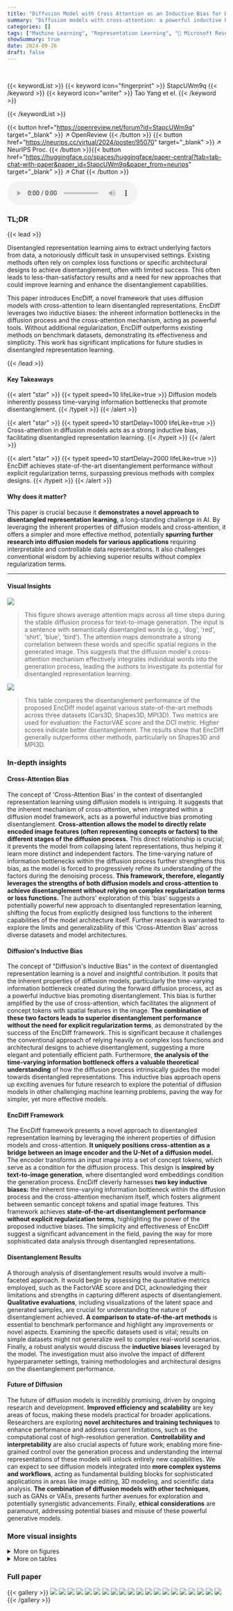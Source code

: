 ```yaml
---
title: "Diffusion Model with Cross Attention as an Inductive Bias for Disentanglement"
summary: "Diffusion models with cross-attention: a powerful inductive bias for effortless disentanglement!"
categories: []
tags: ["Machine Learning", "Representation Learning", "🏢 Microsoft Research",]
showSummary: true
date: 2024-09-26
draft: false
---
```


<br>

{{< keywordList >}}
{{< keyword icon="fingerprint" >}} StapcUWm9q {{< /keyword >}}
{{< keyword icon="writer" >}} Tao Yang et el. {{< /keyword >}}
 
{{< /keywordList >}}

{{< button href="https://openreview.net/forum?id=StapcUWm9q" target="_blank" >}}
↗ OpenReview
{{< /button >}}
{{< button href="https://neurips.cc/virtual/2024/poster/95070" target="_blank" >}}
↗ NeurIPS Proc.
{{< /button >}}{{< button href="https://huggingface.co/spaces/huggingface/paper-central?tab=tab-chat-with-paper&paper_id=StapcUWm9q&paper_from=neurips" target="_blank" >}}
↗ Chat
{{< /button >}}



<audio controls>
    <source src="https://ai-paper-reviewer.com/StapcUWm9q/podcast.wav" type="audio/wav">
    Your browser does not support the audio element.
</audio>


### TL;DR


{{< lead >}}

Disentangled representation learning aims to extract underlying factors from data, a notoriously difficult task in unsupervised settings.  Existing methods often rely on complex loss functions or specific architectural designs to achieve disentanglement, often with limited success.  This often leads to less-than-satisfactory results and a need for new approaches that could improve learning and enhance the disentanglement capabilities.

This paper introduces EncDiff, a novel framework that uses diffusion models with cross-attention to learn disentangled representations.  EncDiff leverages two inductive biases: the inherent information bottlenecks in the diffusion process and the cross-attention mechanism, acting as powerful tools.  Without additional regularization, EncDiff outperforms existing methods on benchmark datasets, demonstrating its effectiveness and simplicity.  This work has significant implications for future studies in disentangled representation learning.

{{< /lead >}}


#### Key Takeaways

{{< alert "star" >}}
{{< typeit speed=10 lifeLike=true >}} Diffusion models inherently possess time-varying information bottlenecks that promote disentanglement. {{< /typeit >}}
{{< /alert >}}

{{< alert "star" >}}
{{< typeit speed=10 startDelay=1000 lifeLike=true >}} Cross-attention in diffusion models acts as a strong inductive bias, facilitating disentangled representation learning. {{< /typeit >}}
{{< /alert >}}

{{< alert "star" >}}
{{< typeit speed=10 startDelay=2000 lifeLike=true >}} EncDiff achieves state-of-the-art disentanglement performance without explicit regularization terms, surpassing previous methods with complex designs. {{< /typeit >}}
{{< /alert >}}

#### Why does it matter?
This paper is crucial because it **demonstrates a novel approach to disentangled representation learning**, a long-standing challenge in AI. By leveraging the inherent properties of diffusion models and cross-attention, it offers a simpler and more effective method, potentially **spurring further research into diffusion models for various applications** requiring interpretable and controllable data representations.  It also challenges conventional wisdom by achieving superior results without complex regularization terms.

------
#### Visual Insights



![](https://ai-paper-reviewer.com/StapcUWm9q/figures_1_1.jpg)

> This figure shows average attention maps across all time steps during the stable diffusion process for text-to-image generation.  The input is a sentence with semantically disentangled words (e.g., 'dog', 'red', 'shirt', 'blue', 'bird'). The attention maps demonstrate a strong correlation between these words and specific spatial regions in the generated image.  This suggests that the diffusion model's cross-attention mechanism effectively integrates individual words into the generation process, leading the authors to investigate its potential for disentangled representation learning.





![](https://ai-paper-reviewer.com/StapcUWm9q/tables_6_1.jpg)

> This table compares the disentanglement performance of the proposed EncDiff model against various state-of-the-art methods across three datasets (Cars3D, Shapes3D, MPI3D).  Two metrics are used for evaluation: the FactorVAE score and the DCI metric.  Higher scores indicate better disentanglement.  The results show that EncDiff generally outperforms other methods, particularly on Shapes3D and MPI3D.





### In-depth insights


#### Cross-Attention Bias
The concept of 'Cross-Attention Bias' in the context of disentangled representation learning using diffusion models is intriguing.  It suggests that the inherent mechanism of cross-attention, when integrated within a diffusion model framework, acts as a powerful inductive bias promoting disentanglement. **Cross-attention allows the model to directly relate encoded image features (often representing concepts or factors) to the different stages of the diffusion process.** This direct relationship is crucial; it prevents the model from collapsing latent representations, thus helping it learn more distinct and independent factors.  The time-varying nature of information bottlenecks within the diffusion process further strengthens this bias, as the model is forced to progressively refine its understanding of the factors during the denoising process. **This framework, therefore, elegantly leverages the strengths of both diffusion models and cross-attention to achieve disentanglement without relying on complex regularization terms or loss functions.** The authors' exploration of this 'bias' suggests a potentially powerful new approach to disentangled representation learning, shifting the focus from explicitly designed loss functions to the inherent capabilities of the model architecture itself.  Further research is warranted to explore the limits and generalizability of this 'Cross-Attention Bias' across diverse datasets and model architectures.

#### Diffusion's Inductive Bias
The concept of "Diffusion's Inductive Bias" in the context of disentangled representation learning is a novel and insightful contribution. It posits that the inherent properties of diffusion models, particularly the time-varying information bottleneck created during the forward diffusion process, act as a powerful inductive bias promoting disentanglement.  This bias is further amplified by the use of cross-attention, which facilitates the alignment of concept tokens with spatial features in the image. **The combination of these two factors leads to superior disentanglement performance without the need for explicit regularization terms**, as demonstrated by the success of the EncDiff framework. This is significant because it challenges the conventional approach of relying heavily on complex loss functions and architectural designs to achieve disentanglement, suggesting a more elegant and potentially efficient path.  Furthermore, **the analysis of the time-varying information bottleneck offers a valuable theoretical understanding** of how the diffusion process intrinsically guides the model towards disentangled representations. This inductive bias approach opens up exciting avenues for future research to explore the potential of diffusion models in other challenging machine learning problems, paving the way for simpler, yet more effective models.

#### EncDiff Framework
The EncDiff framework presents a novel approach to disentangled representation learning by leveraging the inherent properties of diffusion models and cross-attention.  **It uniquely positions cross-attention as a bridge between an image encoder and the U-Net of a diffusion model.**  The encoder transforms an input image into a set of concept tokens, which serve as a condition for the diffusion process.  This design is **inspired by text-to-image generation**, where disentangled word embeddings condition the generation process.  EncDiff cleverly harnesses **two key inductive biases:**  the inherent time-varying information bottleneck within the diffusion process and the cross-attention mechanism itself, which fosters alignment between semantic concept tokens and spatial image features.  This framework achieves **state-of-the-art disentanglement performance without explicit regularization terms**, highlighting the power of the proposed inductive biases.  The simplicity and effectiveness of EncDiff suggest a significant advancement in the field, paving the way for more sophisticated data analysis through disentangled representations.

#### Disentanglement Results
A thorough analysis of disentanglement results would involve a multi-faceted approach.  It would begin by assessing the quantitative metrics employed, such as the FactorVAE score and DCI, acknowledging their limitations and strengths in capturing different aspects of disentanglement.  **Qualitative evaluations**, including visualizations of the latent space and generated samples, are crucial for understanding the nature of disentanglement achieved.  **A comparison to state-of-the-art methods** is essential to benchmark performance and highlight any improvements or novel aspects. Examining the specific datasets used is vital; results on simple datasets might not generalize well to complex real-world scenarios.  Finally, a robust analysis would discuss the **inductive biases** leveraged by the model. The investigation must also involve the impact of different hyperparameter settings, training methodologies and architectural designs on the disentanglement performance.

#### Future of Diffusion
The future of diffusion models is incredibly promising, driven by ongoing research and development.  **Improved efficiency and scalability** are key areas of focus, making these models practical for broader applications.  Researchers are exploring **novel architectures and training techniques** to enhance performance and address current limitations, such as the computational cost of high-resolution generation.  **Controllability and interpretability** are also crucial aspects of future work; enabling more fine-grained control over the generation process and understanding the internal representations of these models will unlock entirely new capabilities.  We can expect to see diffusion models integrated into **more complex systems and workflows**, acting as fundamental building blocks for sophisticated applications in areas like image editing, 3D modeling, and scientific data analysis.  **The combination of diffusion models with other techniques**, such as GANs or VAEs, presents further avenues for exploration and potentially synergistic advancements.  Finally, **ethical considerations** are paramount, addressing potential biases and misuse of these powerful generative models.


### More visual insights

<details>
<summary>More on figures
</summary>


![](https://ai-paper-reviewer.com/StapcUWm9q/figures_2_1.jpg)

> This figure illustrates the EncDiff framework, showing how an image encoder produces disentangled representations that condition a latent diffusion model with cross-attention for image reconstruction.  The cross-attention mechanism bridges the encoder and the U-Net within the diffusion model. The second part of the figure displays KL divergence curves demonstrating the time-varying information bottlenecks inherent in the reverse diffusion process under various variance schedules.


![](https://ai-paper-reviewer.com/StapcUWm9q/figures_6_1.jpg)

> This figure illustrates the image encoder architecture used in the EncDiff framework. The encoder takes an image as input and transforms it into a feature vector of dimension N. Each dimension of this feature vector represents a disentangled factor.  The encoder uses separate, three-layer MLPs to map each scalar disentangled factor into a higher-dimensional vector, called a 'concept token'. These concept tokens are then used as the conditional input to the latent diffusion model, acting as a bridge between the encoder and the U-Net within the diffusion model.


![](https://ai-paper-reviewer.com/StapcUWm9q/figures_7_1.jpg)

> This figure demonstrates the disentanglement capability of the EncDiff model on the Shapes3D and MPI3D datasets.  It shows the results of swapping different factors (like color, shape, orientation, etc.) between source and target images. By changing a specific factor's representation,  the model generates new images with only that factor changed, demonstrating its ability to isolate and manipulate individual latent variables.


![](https://ai-paper-reviewer.com/StapcUWm9q/figures_7_2.jpg)

> This figure visualizes the cross-attention maps generated by the EncDiff model on the Shapes3D and MPI3D datasets.  Each row represents a different image. The first column shows the original image, while subsequent columns display attention maps for different concept tokens (e.g., Wall color, Floor color, Shape, Orientation, Scale, Position). The attention maps highlight which parts of the image are most relevant to each concept token, illustrating how the model disentangles different factors within the image.  Appendix F contains additional visualizations.


![](https://ai-paper-reviewer.com/StapcUWm9q/figures_15_1.jpg)

> This figure compares the qualitative results of DisDiff and EncDiff on the Cars3D dataset.  It shows how manipulating the representation of different factors (color, azimuth, shape, orientation) affects the generated images.  EncDiff demonstrates a better ability to isolate and control these factors than DisDiff.


![](https://ai-paper-reviewer.com/StapcUWm9q/figures_16_1.jpg)

> This figure shows the qualitative results of disentanglement on the Shapes3D and MPI3D datasets.  It demonstrates the ability of the EncDiff model to isolate and manipulate individual factors of the generated images.  By swapping the representation of a specific factor (e.g., color, shape, orientation) between two source images, the model generates new images reflecting the changes made to that specific factor, proving the disentanglement of these latent variables.


![](https://ai-paper-reviewer.com/StapcUWm9q/figures_16_2.jpg)

> This figure visualizes the cross-attention maps generated by the EncDiff model on the Shapes3D and MPI3D datasets. Each row represents a different image. The first column shows the original image. The subsequent columns display the attention masks for each concept token (e.g., Wall, Floor, Color, Shape, Orientation, Scale, Position, Thickness, BG Color, OB Color, Size). The heatmaps indicate the attention weights assigned to different spatial locations by the model for each concept token, highlighting the alignment between concept tokens and spatial regions. This demonstrates the model's ability to disentangle different factors by effectively bridging image features with concept tokens through cross-attention.  See Appendix F for additional examples.


![](https://ai-paper-reviewer.com/StapcUWm9q/figures_19_1.jpg)

> This figure illustrates the architecture of EncDiff applied to DreamBooth, referred to as EncDiff(SD).  It shows how EncDiff is adapted to disentangle different concepts or properties (like color, long-hair, big-eared) from images of dogs.  Instead of using a complete image as input, the model takes semantic representations (text tokens) extracted from images. These tokens are processed through multiple MLP layers to create concept tokens that are then used as input for the cross-attention mechanism within the stable diffusion model.  The output is a disentangled representation, allowing for independent control over different image features during generation.


![](https://ai-paper-reviewer.com/StapcUWm9q/figures_20_1.jpg)

> This figure illustrates the architecture of EncDiff applied to DreamBooth, denoted as EncDiff(SD).  EncDiff(SD) uses a pre-trained Stable Diffusion model as its base.  To disentangle concepts within the images, it employs an image encoder that extracts features. These features are then passed through multiple MLP layers to produce concept tokens. These tokens are used as conditional inputs to the Stable Diffusion model.  Cross-attention mechanisms are utilized to integrate the concept tokens into the diffusion process for image generation, enabling the disentanglement of concepts during the process.  The example shows using a combination of different properties to create novel images using the disentangled features.


![](https://ai-paper-reviewer.com/StapcUWm9q/figures_20_2.jpg)

> This figure shows average attention maps across all time steps during stable diffusion's text-to-image generation process.  The use of disentangled words as input conditions highlights how cross-attention maps show strong semantic and spatial alignment. This suggests the model successfully integrates individual words, leading the authors to explore if this diffusion structure promotes disentangled representation learning.


![](https://ai-paper-reviewer.com/StapcUWm9q/figures_21_1.jpg)

> This figure shows average attention maps across all time steps during the stable diffusion process. The authors used highly disentangled words as input conditions for image generation. The resulting cross-attention maps show a strong alignment between the text semantics and the spatial layout of the generated images. This observation leads the authors to hypothesize that the diffusion model's structure, with its cross-attention mechanism, could serve as an inductive bias for learning disentangled representations.


![](https://ai-paper-reviewer.com/StapcUWm9q/figures_21_2.jpg)

> This figure shows average attention maps across all time steps during stable diffusion's text-to-image generation process.  The use of disentangled words as input conditions results in attention maps demonstrating a strong alignment between the word semantics and the spatial locations in the generated image. This observation suggests that the diffusion model's architecture, particularly the cross-attention mechanism, might inherently promote disentangled representation learning.


</details>




<details>
<summary>More on tables
</summary>


![](https://ai-paper-reviewer.com/StapcUWm9q/tables_6_2.jpg)
> This table presents a comparison of the disentanglement performance and image generation quality of EncDiff against several baseline models on the CelebA dataset.  The metrics used are TAD (a disentanglement metric) and FID (a measure of image quality).  The results show that EncDiff outperforms all other methods, demonstrating its superior performance in both disentangling underlying factors and generating high-quality images.

![](https://ai-paper-reviewer.com/StapcUWm9q/tables_8_1.jpg)
> This table presents the ablation study results on the impact of the two inductive biases (diffusion model and cross-attention) in the proposed EncDiff framework.  It compares the performance of EncDiff with three variants: one removing the diffusion process, another replacing cross-attention with Adaptive Group Normalization (AdaGN), and finally the full EncDiff model. The results are measured using the FactorVAE score and DCI metric, which assess the disentanglement quality of the learned representations.  The comparison demonstrates the significance of both inductive biases for achieving high-quality disentanglement.

![](https://ai-paper-reviewer.com/StapcUWm9q/tables_8_2.jpg)
> This table presents the results of an ablation study investigating the impact of different variance schedules on the performance of the EncDiff model. Four variance schedules—sqrt, cosine, linear, and sqrt linear—were tested, and their effects on the FactorVAE score and DCI disentanglement metrics are reported. The results show how the choice of variance schedule influences the model's ability to learn disentangled representations.

![](https://ai-paper-reviewer.com/StapcUWm9q/tables_9_1.jpg)
> This table compares the disentanglement performance of EncDiff against several state-of-the-art methods on three datasets (Cars3D, Shapes3D, and MPI3D).  Two metrics are used for evaluation: FactorVAE score and DCI.  Higher scores indicate better disentanglement. The results show that EncDiff significantly outperforms other methods in most cases, demonstrating its effectiveness in learning disentangled representations.

![](https://ai-paper-reviewer.com/StapcUWm9q/tables_9_2.jpg)
> This ablation study compares the disentanglement performance of EncDiff when applied to the pixel space versus the latent space.  The results show the FactorVAE score and DCI metrics for both scenarios, demonstrating that the performance is robust regardless of the space used.  The high scores in both cases indicate strong disentanglement capability in both pixel and latent diffusion implementations.

![](https://ai-paper-reviewer.com/StapcUWm9q/tables_9_3.jpg)
> This table compares the performance of the proposed EncDiff model against various state-of-the-art methods for disentangled representation learning on three benchmark datasets (Cars3D, Shapes3D, MPI3D).  The comparison uses two metrics: FactorVAE score and DCI, both of which measure the degree of disentanglement achieved by the different models. Higher scores indicate better disentanglement. The results demonstrate that EncDiff significantly outperforms most existing methods.

![](https://ai-paper-reviewer.com/StapcUWm9q/tables_14_1.jpg)
> This table presents a comparison of the disentanglement performance of the proposed EncDiff model against several state-of-the-art methods on three benchmark datasets (Cars3D, Shapes3D, and MPI3D).  The comparison is based on two metrics: the FactorVAE score and the DCI (Disentanglement-CI) metric. Higher scores indicate better disentanglement.  The results show that EncDiff significantly outperforms other methods in most cases, demonstrating its effectiveness in learning disentangled representations.

![](https://ai-paper-reviewer.com/StapcUWm9q/tables_15_1.jpg)
> This table details the architecture of the U-Net used in the EncDiff model.  It specifies parameters such as the number of base channels, channel multipliers, attention resolutions, attention heads, model channels, dropout rate, number of images used for training, beta scheduler used, number of training steps (T), and the loss function used for training the diffusion model.

![](https://ai-paper-reviewer.com/StapcUWm9q/tables_16_1.jpg)
> This table compares the reconstruction quality of different methods (PDAE, Diff-AE, DisDiff, and EncDiff) on the Shapes3D dataset.  The metrics used for comparison are SSIM (structural similarity index), LPIPS (learned perceptual image patch similarity), MSE (mean squared error), DCI (disentanglement metric), and FactorVAE (disentanglement metric).  Higher SSIM and DCI scores, and lower LPIPS and MSE values indicate better reconstruction quality and disentanglement. EncDiff achieves the best performance across most metrics.

![](https://ai-paper-reviewer.com/StapcUWm9q/tables_17_1.jpg)
> This table compares the performance of EncDiff using two different methods for obtaining the token representations: a scalar-valued approach and a vector-valued approach.  The results show the FactorVAE score and DCI metrics for both methods, indicating that the scalar-valued approach achieves slightly better results. This suggests that the scalar method may be more efficient or effective for disentanglement than the vector-valued method.

![](https://ai-paper-reviewer.com/StapcUWm9q/tables_17_2.jpg)
> This table compares the performance of the proposed EncDiff model against several state-of-the-art methods for disentangled representation learning on three benchmark datasets (Cars3D, Shapes3D, MPI3D).  The comparison uses two metrics: the FactorVAE score and the DCI score. Higher scores indicate better disentanglement.  EncDiff shows superior performance compared to other methods on most datasets.

![](https://ai-paper-reviewer.com/StapcUWm9q/tables_17_3.jpg)
> This table presents the results of an ablation study on the effect of adding different regularization methods to the EncDiff model. The baseline model is EncDiff with a CNN encoder. Three additional regularization techniques are investigated: orthogonality from [3], sparsity from [9], and another orthogonality constraint using matrix decomposition from [41]. The table shows that while additional regularization slightly improves performance, it does not significantly change the results. The best-performing model remains EncDiff without any additional regularization.

![](https://ai-paper-reviewer.com/StapcUWm9q/tables_18_1.jpg)
> This table compares the performance of EncDiff against other state-of-the-art methods for disentanglement on three benchmark datasets (Cars3D, Shapes3D, and MPI3D).  Two metrics are used: FactorVAE score and DCI.  Higher scores indicate better disentanglement.  EncDiff significantly outperforms existing methods in most cases.

![](https://ai-paper-reviewer.com/StapcUWm9q/tables_18_2.jpg)
> This table compares the disentanglement performance of the proposed EncDiff model against several state-of-the-art methods on three benchmark datasets (Cars3D, Shapes3D, MPI3D).  The comparison is done using two metrics: the FactorVAE score and the DCI score. Higher scores indicate better disentanglement.  The results show that EncDiff generally outperforms other methods, achieving a significant margin in most cases, except for the Cars3D dataset.

![](https://ai-paper-reviewer.com/StapcUWm9q/tables_18_3.jpg)
> This table compares the disentanglement performance of the proposed EncDiff model against various state-of-the-art methods using two metrics: FactorVAE score and DCI.  Higher scores indicate better disentanglement.  The results are presented as mean ± standard deviation across multiple runs. EncDiff demonstrates significantly better performance than most other methods, except for the Cars3D dataset.

![](https://ai-paper-reviewer.com/StapcUWm9q/tables_18_4.jpg)
> This table compares the performance of the proposed EncDiff model against various state-of-the-art methods for disentangled representation learning on three benchmark datasets (Cars3D, Shapes3D, and MPI3D).  The comparison uses two metrics: the FactorVAE score and the DCI (Disentanglement, Completeness, and Informativeness) score.  Higher scores indicate better disentanglement performance.  The results demonstrate that EncDiff significantly outperforms previous methods in most cases, showcasing its effectiveness as a strong inductive bias for promoting disentanglement.

![](https://ai-paper-reviewer.com/StapcUWm9q/tables_19_1.jpg)
> This table compares the performance of EncDiff against several state-of-the-art methods for disentangled representation learning on three datasets (Cars3D, Shapes3D, MPI3D).  The comparison uses two metrics: the FactorVAE score and the DCI score. Higher scores indicate better disentanglement.  The table shows that EncDiff significantly outperforms other methods on two of the three datasets, demonstrating its effectiveness in learning disentangled representations.

![](https://ai-paper-reviewer.com/StapcUWm9q/tables_19_2.jpg)
> This table compares the disentanglement performance of EncDiff against several state-of-the-art methods using two metrics: FactorVAE score and DCI.  The results are shown for three datasets: Cars3D, Shapes3D, and MPI3D.  Higher scores indicate better disentanglement.  EncDiff generally outperforms other methods, except on the Cars3D dataset.

</details>




### Full paper

{{< gallery >}}
<img src="https://ai-paper-reviewer.com/StapcUWm9q/1.png" class="grid-w50 md:grid-w33 xl:grid-w25" />
<img src="https://ai-paper-reviewer.com/StapcUWm9q/2.png" class="grid-w50 md:grid-w33 xl:grid-w25" />
<img src="https://ai-paper-reviewer.com/StapcUWm9q/3.png" class="grid-w50 md:grid-w33 xl:grid-w25" />
<img src="https://ai-paper-reviewer.com/StapcUWm9q/4.png" class="grid-w50 md:grid-w33 xl:grid-w25" />
<img src="https://ai-paper-reviewer.com/StapcUWm9q/5.png" class="grid-w50 md:grid-w33 xl:grid-w25" />
<img src="https://ai-paper-reviewer.com/StapcUWm9q/6.png" class="grid-w50 md:grid-w33 xl:grid-w25" />
<img src="https://ai-paper-reviewer.com/StapcUWm9q/7.png" class="grid-w50 md:grid-w33 xl:grid-w25" />
<img src="https://ai-paper-reviewer.com/StapcUWm9q/8.png" class="grid-w50 md:grid-w33 xl:grid-w25" />
<img src="https://ai-paper-reviewer.com/StapcUWm9q/9.png" class="grid-w50 md:grid-w33 xl:grid-w25" />
<img src="https://ai-paper-reviewer.com/StapcUWm9q/10.png" class="grid-w50 md:grid-w33 xl:grid-w25" />
<img src="https://ai-paper-reviewer.com/StapcUWm9q/11.png" class="grid-w50 md:grid-w33 xl:grid-w25" />
<img src="https://ai-paper-reviewer.com/StapcUWm9q/12.png" class="grid-w50 md:grid-w33 xl:grid-w25" />
<img src="https://ai-paper-reviewer.com/StapcUWm9q/13.png" class="grid-w50 md:grid-w33 xl:grid-w25" />
<img src="https://ai-paper-reviewer.com/StapcUWm9q/14.png" class="grid-w50 md:grid-w33 xl:grid-w25" />
<img src="https://ai-paper-reviewer.com/StapcUWm9q/15.png" class="grid-w50 md:grid-w33 xl:grid-w25" />
<img src="https://ai-paper-reviewer.com/StapcUWm9q/16.png" class="grid-w50 md:grid-w33 xl:grid-w25" />
<img src="https://ai-paper-reviewer.com/StapcUWm9q/17.png" class="grid-w50 md:grid-w33 xl:grid-w25" />
<img src="https://ai-paper-reviewer.com/StapcUWm9q/18.png" class="grid-w50 md:grid-w33 xl:grid-w25" />
<img src="https://ai-paper-reviewer.com/StapcUWm9q/19.png" class="grid-w50 md:grid-w33 xl:grid-w25" />
<img src="https://ai-paper-reviewer.com/StapcUWm9q/20.png" class="grid-w50 md:grid-w33 xl:grid-w25" />
{{< /gallery >}}
